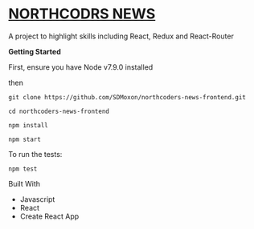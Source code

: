 # [NORTHCODRS NEWS](https://northcoders-news-smoxon.herokuapp.com/) 
A project to highlight skills including React, Redux and React-Router 

**Getting Started**

First, ensure you have Node v7.9.0 installed

then

    git clone https://github.com/SDMoxon/northcoders-news-frontend.git

    cd northcoders-news-frontend

    npm install

    npm start

To run the tests:

    npm test

Built With

- Javascript
- React
- Create React App
